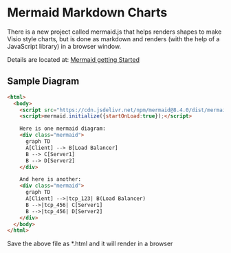 # Mermaid Markdown Charts

There is a new project called mermaid.js  that helps renders shapes to make Visio style charts, but is done as markdown and renders (with the help of a JavaScript library) in a browser window.

Details are located at: [Mermaid getting Started](
https://mermaid-js.github.io/mermaid/#/n00b-gettingStarted "mermaid JS getting started web page")

## Sample Diagram

```html
<html>
  <body>
    <script src="https://cdn.jsdelivr.net/npm/mermaid@8.4.0/dist/mermaid.min.js"></script>
    <script>mermaid.initialize({startOnLoad:true});</script>

    Here is one mermaid diagram:
    <div class="mermaid">
      graph TD
      A[Client] --> B[Load Balancer]
      B --> C[Server1]
      B --> D[Server2]
    </div>

    And here is another:
    <div class="mermaid">
      graph TD
      A[Client] -->|tcp_123| B(Load Balancer)
      B -->|tcp_456| C[Server1]
      B -->|tcp_456| D[Server2]
    </div>
  </body>
</html>
```

Save the above file as *.html and it will render in a browser 